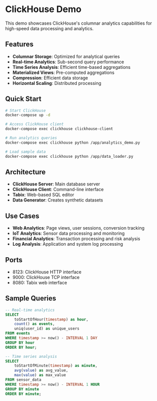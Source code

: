 # ClickHouse Demo

This demo showcases ClickHouse's columnar analytics capabilities for high-speed data processing and analytics.

## Features

- **Columnar Storage**: Optimized for analytical queries
- **Real-time Analytics**: Sub-second query performance
- **Time Series Analysis**: Efficient time-based aggregations
- **Materialized Views**: Pre-computed aggregations
- **Compression**: Efficient data storage
- **Horizontal Scaling**: Distributed processing

## Quick Start

```bash
# Start ClickHouse
docker-compose up -d

# Access ClickHouse client
docker-compose exec clickhouse clickhouse-client

# Run analytics queries
docker-compose exec clickhouse python /app/analytics_demo.py

# Load sample data
docker-compose exec clickhouse python /app/data_loader.py
```

## Architecture

- **ClickHouse Server**: Main database server
- **ClickHouse Client**: Command-line interface
- **Tabix**: Web-based SQL editor
- **Data Generator**: Creates synthetic datasets

## Use Cases

- **Web Analytics**: Page views, user sessions, conversion tracking
- **IoT Analytics**: Sensor data processing and monitoring
- **Financial Analytics**: Transaction processing and risk analysis
- **Log Analysis**: Application and system log processing

## Ports

- 8123: ClickHouse HTTP interface
- 9000: ClickHouse TCP interface
- 8080: Tabix web interface

## Sample Queries

```sql
-- Real-time analytics
SELECT 
    toStartOfHour(timestamp) as hour,
    count() as events,
    uniq(user_id) as unique_users
FROM events 
WHERE timestamp >= now() - INTERVAL 1 DAY
GROUP BY hour
ORDER BY hour;

-- Time series analysis
SELECT 
    toStartOfMinute(timestamp) as minute,
    avg(value) as avg_value,
    max(value) as max_value
FROM sensor_data
WHERE timestamp >= now() - INTERVAL 1 HOUR
GROUP BY minute
ORDER BY minute;
```